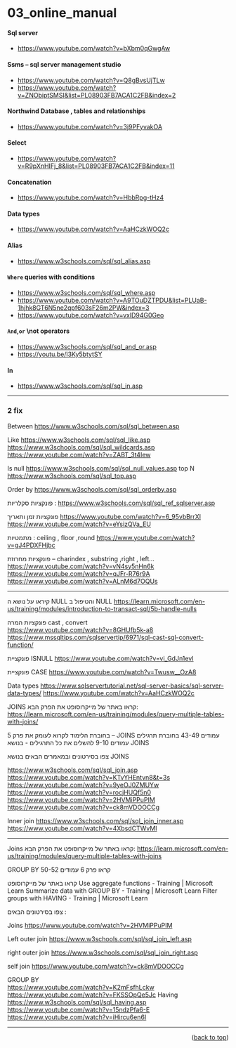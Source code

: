 <a name="topage"></a>

# 03_online_manual

#### Sql server
* https://www.youtube.com/watch?v=bXbm0qGwgAw
    
#### Ssms – sql server management studio
* https://www.youtube.com/watch?v=Q8gBvsUjTLw
* https://www.youtube.com/watch?v=ZNObiptSMSI&list=PL08903FB7ACA1C2FB&index=2

####  Northwind Database , tables and relationships
* https://www.youtube.com/watch?v=3j9PFyvakOA

#### Select
* https://www.youtube.com/watch?v=R9pXnHIFj_8&list=PL08903FB7ACA1C2FB&index=11

#### Concatenation
* https://www.youtube.com/watch?v=HbbRpg-tHz4

#### Data types
* https://www.youtube.com/watch?v=AaHCzkWOQ2c

#### Alias
* https://www.w3schools.com/sql/sql_alias.asp

#### `Where` queries with conditions
* https://www.w3schools.com/sql/sql_where.asp
* https://www.youtube.com/watch?v=A9TOuDZTPDU&list=PLUaB-1hjhk8GT6N5ne2qpf603sF26m2PW&index=3
* https://www.youtube.com/watch?v=vxlD94G0Geo
  
#### `And`,`or` \not operators
*  https://www.w3schools.com/sql/sql_and_or.asp
*  https://youtu.be/l3Ky5btytSY
  
#### In
* https://www.w3schools.com/sql/sql_in.asp

----

### 2 fix


Between
https://www.w3schools.com/sql/sql_between.asp

Like
https://www.w3schools.com/sql/sql_like.asp
https://www.w3schools.com/sql/sql_wildcards.asp
https://www.youtube.com/watch?v=ZABT_3t4Iew

Is null
https://www.w3schools.com/sql/sql_null_values.asp
top N
https://www.w3schools.com/sql/sql_top.asp

Order by 
https://www.w3schools.com/sql/sql_orderby.asp

פונקציות סקלריות :
https://www.w3schools.com/sql/sql_ref_sqlserver.asp


פונקציות זמן ותאריך
https://www.youtube.com/watch?v=6_95vbBrrXI
https://www.youtube.com/watch?v=eYsizQVa_EU

מתמטיות :  ceiling , floor ,round
https://www.youtube.com/watch?v=gJ4PDXFHjbc

פונקציות מחרוזת – charindex , substring ,right  , left…
https://www.youtube.com/watch?v=vN4sy5nHn6k
https://www.youtube.com/watch?v=qJFr-R76r9A
https://www.youtube.com/watch?v=ALnM6d7OQUs


----


קיראו על נושא ה NULL והטיפול ב NULL
https://learn.microsoft.com/en-us/training/modules/introduction-to-transact-sql/5b-handle-nulls


פונקציות המרה cast , convert 	
https://www.youtube.com/watch?v=8GHUfb5k-a8
https://www.mssqltips.com/sqlservertip/6971/sql-cast-sql-convert-function/


פונקציית ISNULL
https://www.youtube.com/watch?v=vi_GdJn1evI

פונקציית CASE
https://www.youtube.com/watch?v=Twusw__OzA8

Data types
https://www.sqlservertutorial.net/sql-server-basics/sql-server-data-types/
https://www.youtube.com/watch?v=AaHCzkWOQ2c

JOINS
קראו באתר של מייקרוסופט את הפרק הבא:
https://learn.microsoft.com/en-us/training/modules/query-multiple-tables-with-joins/

בחוברת הלימוד לקרוא לעומק את פרק 5 – JOINS  עמודים 43-49 
בחוברת תרגילים עמודים 9-10  להשלים את כל התרגילים -   בנושא JOINS

צפו בסירטונים ובמאמרים הבאים בנושא JOINS

https://www.w3schools.com/sql/sql_join.asp
https://www.youtube.com/watch?v=KTvYHEntvn8&t=3s
https://www.youtube.com/watch?v=9yeOJ0ZMUYw
https://www.youtube.com/watch?v=rocjHUQf5n0
https://www.youtube.com/watch?v=2HVMiPPuPIM
https://www.youtube.com/watch?v=ck8mVDOOCCg
	
Inner join
https://www.w3schools.com/sql/sql_join_inner.asp
https://www.youtube.com/watch?v=4XbsdCTWvMI

----

Joins
קראו באתר של מייקרוסופט את הפרק הבא:
https://learn.microsoft.com/en-us/training/modules/query-multiple-tables-with-joins


GROUP BY 
קראו פרק 6 עמודים 50-52

קראו באתר של מייקרוסופט 
Use aggregate functions - Training | Microsoft Learn
Summarize data with GROUP BY - Training | Microsoft Learn
Filter groups with HAVING - Training | Microsoft Learn



צפו בסירטונים הבאים :

Joins
https://www.youtube.com/watch?v=2HVMiPPuPIM


Left outer join
https://www.w3schools.com/sql/sql_join_left.asp

right outer join
https://www.w3schools.com/sql/sql_join_right.asp

self join
https://www.youtube.com/watch?v=ck8mVDOOCCg

GROUP BY	
https://www.youtube.com/watch?v=K2mFsfhLckw
https://www.youtube.com/watch?v=FKSSOpQe5Jc
Having
https://www.w3schools.com/sql/sql_having.asp
https://www.youtube.com/watch?v=15ndzPfa6-E
https://www.youtube.com/watch?v=iHircu6en6I


----

<p align="right">(<a href="#topage">back to top</a>)</p>
<br/>
<br/>

